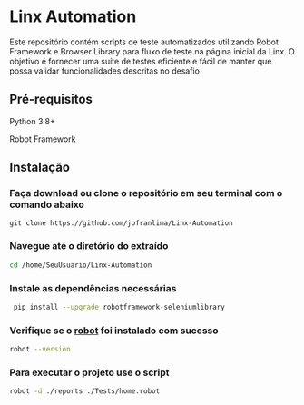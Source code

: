 # Linx Automation

Este repositório contém scripts de teste automatizados utilizando Robot Framework e Browser Library para fluxo de teste na página inicial da Linx. O objetivo é fornecer uma suíte de testes eficiente e fácil de manter que possa validar funcionalidades descritas no desafio

## Pré-requisitos
Python 3.8+

Robot Framework 


## Instalação

### Faça download ou clone o repositório em seu terminal com o comando abaixo
```
git clone https://github.com/jofranlima/Linx-Automation
```


### Navegue até o diretório do extraído

```bash
cd /home/SeuUsuario/Linx-Automation
```
### Instale as dependências necessárias
```bash
 pip install --upgrade robotframework-seleniumlibrary

```
### Verifique se o [robot](https://robotframework.org/) foi instalado com sucesso
```bash
robot --version
```
### Para executar o projeto use o script
```bash
robot -d ./reports ./Tests/home.robot

```

